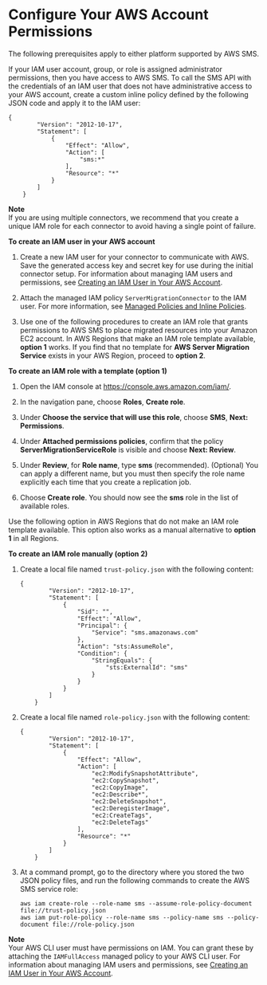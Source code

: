 # Configure Your AWS Account Permissions<a name="IAM_setup"></a>

The following prerequisites apply to either platform supported by AWS SMS\.

If your IAM user account, group, or role is assigned administrator permissions, then you have access to AWS SMS\. To call the SMS API with the credentials of an IAM user that does not have administrative access to your AWS account, create a custom inline policy defined by the following JSON code and apply it to the IAM user:

```
{
        "Version": "2012-10-17",
        "Statement": [
            {
                "Effect": "Allow",
                "Action": [
                    "sms:*"
                ],
                "Resource": "*"
            }
        ]
    }
```

**Note**  
If you are using multiple connectors, we recommend that you create a unique IAM role for each connector to avoid having a single point of failure\.

**To create an IAM user in your AWS account**

1. Create a new IAM user for your connector to communicate with AWS\. Save the generated access key and secret key for use during the initial connector setup\. For information about managing IAM users and permissions, see [Creating an IAM User in Your AWS Account](http://docs.aws.amazon.com/IAM/latest/UserGuide/id_users_create.html)\.

1. Attach the managed IAM policy `ServerMigrationConnector` to the IAM user\. For more information, see [Managed Policies and Inline Policies](http://docs.aws.amazon.com/IAM/latest/UserGuide/access_policies_managed-vs-inline.html)\.

1. Use one of the following procedures to create an IAM role that grants permissions to AWS SMS to place migrated resources into your Amazon EC2 account\. In AWS Regions that make an IAM role template available, **option 1** works\. If you find that no template for **AWS Server Migration Service** exists in your AWS Region, proceed to **option 2**\.

**To create an IAM role with a template \(option 1\)**

1. Open the IAM console at [https://console\.aws\.amazon\.com/iam/](https://console.aws.amazon.com/iam/)\.

1. In the navigation pane, choose **Roles**, **Create role**\.

1. Under **Choose the service that will use this role**, choose **SMS**, **Next: Permissions**\. 

1. Under **Attached permissions policies**, confirm that the policy **ServerMigrationServiceRole** is visible and choose **Next: Review**\.

1. Under **Review**, for **Role name**, type **sms** \(recommended\)\. \(Optional\) You can apply a different name, but you must then specify the role name explicitly each time that you create a replication job\.

1. Choose **Create role**\. You should now see the **sms** role in the list of available roles\.

Use the following option in AWS Regions that do not make an IAM role template available\. This option also works as a manual alternative to **option 1** in all Regions\.

**To create an IAM role manually \(option 2\)**

1. Create a local file named `trust-policy.json` with the following content:

   ```
   {
           "Version": "2012-10-17",
           "Statement": [
               {
                   "Sid": "",
                   "Effect": "Allow",
                   "Principal": {
                       "Service": "sms.amazonaws.com"
                   },
                   "Action": "sts:AssumeRole",
                   "Condition": {
                       "StringEquals": {
                           "sts:ExternalId": "sms"
                       }
                   }
               }
           ]
       }
   ```

1. Create a local file named `role-policy.json` with the following content:

   ```
   {
           "Version": "2012-10-17",
           "Statement": [
               {
                   "Effect": "Allow",
                   "Action": [
                       "ec2:ModifySnapshotAttribute",
                       "ec2:CopySnapshot",
                       "ec2:CopyImage",
                       "ec2:Describe*",
                       "ec2:DeleteSnapshot",
                       "ec2:DeregisterImage",
                       "ec2:CreateTags",
                       "ec2:DeleteTags"
                   ],
                   "Resource": "*"
               }
           ]
       }
   ```

1. At a command prompt, go to the directory where you stored the two JSON policy files, and run the following commands to create the AWS SMS service role:

   ```
   aws iam create-role --role-name sms --assume-role-policy-document file://trust-policy.json
   aws iam put-role-policy --role-name sms --policy-name sms --policy-document file://role-policy.json
   ```

**Note**  
Your AWS CLI user must have permissions on IAM\. You can grant these by attaching the `IAMFullAccess` managed policy to your AWS CLI user\. For information about managing IAM users and permissions, see [Creating an IAM User in Your AWS Account](http://docs.aws.amazon.com/IAM/latest/UserGuide/id_users_create.html)\. 